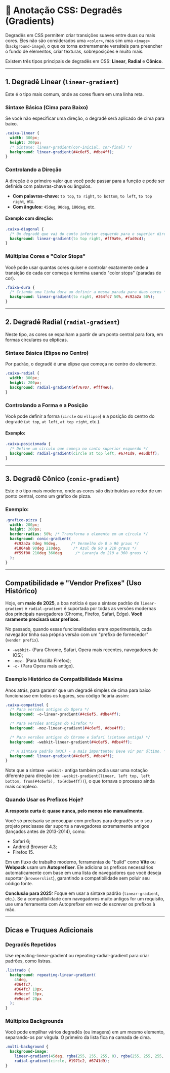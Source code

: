 # 📝 Anotação CSS: Degradês (Gradients)

Degradês em CSS permitem criar transições suaves entre duas ou mais cores. Eles não são considerados uma `<color>`, mas sim uma `<image>` (`background-image`), o que os torna extremamente versáteis para preencher o fundo de elementos, criar texturas, sobreposições e muito mais.

Existem três tipos principais de degradês em CSS: **Linear**, **Radial** e **Cônico**.

---

## 1. Degradê Linear (`linear-gradient`)

Este é o tipo mais comum, onde as cores fluem em uma linha reta.

### Sintaxe Básica (Cima para Baixo)

Se você não especificar uma direção, o degradê será aplicado de cima para baixo.

```css
.caixa-linear {
  width: 300px;
  height: 200px;
  /* Sintaxe: linear-gradient(cor-inicial, cor-final) */
  background: linear-gradient(#4c6ef5, #dbe4ff);
}
```

### Controlando a Direção

A direção é o primeiro valor que você pode passar para a função e pode ser definida com palavras-chave ou ângulos.

* **Com palavras-chave:** `to top`, `to right`, `to bottom`, `to left`, `to top right`, etc.
* **Com ângulos:** `45deg`, `90deg`, `180deg`, etc.

#### **Exemplo com direção:**

```css
.caixa-diagonal {
  /* Um degradê que vai do canto inferior esquerdo para o superior direito */
  background: linear-gradient(to top right, #ff9a9e, #fad0c4);
}
```

### Múltiplas Cores e "Color Stops"

Você pode usar quantas cores quiser e controlar exatamente onde a transição de cada cor começa e termina usando "color stops" (paradas de cor).

```css
.faixa-dura {
  /* Criando uma linha dura ao definir a mesma parada para duas cores */
  background: linear-gradient(to right, #364fc7 50%, #c92a2a 50%);
}
```

---

## 2. Degradê Radial (`radial-gradient`)

Neste tipo, as cores se espalham a partir de um ponto central para fora, em formas circulares ou elípticas.

### Sintaxe Básica (Elipse no Centro)

Por padrão, o degradê é uma elipse que começa no centro do elemento.

```css
.caixa-radial {
  width: 300px;
  height: 200px;
  background: radial-gradient(#f76707, #fff4e6);
}
```

### Controlando a Forma e a Posição

Você pode definir a forma (`circle` ou `ellipse`) e a posição do centro do degradê (`at top`, `at left`, `at top right`, etc.).

#### **Exemplo:**

```css
.caixa-posicionada {
  /* Define um círculo que começa no canto superior esquerdo */
  background: radial-gradient(circle at top left, #6741d9, #e5dbff);
}
```

---

## 3. Degradê Cônico (`conic-gradient`)

Este é o tipo mais moderno, onde as cores são distribuídas ao redor de um ponto central, como um gráfico de pizza.

### **Exemplo:**

```css
.grafico-pizza {
  width: 200px;
  height: 200px;
  border-radius: 50%; /* Transforma o elemento em um círculo */
  background: conic-gradient(
    #c92a2a 0deg 90deg,      /* Vermelho de 0 a 90 graus */
    #1864ab 90deg 210deg,     /* Azul de 90 a 210 graus */
    #f59f00 210deg 360deg      /* Laranja de 210 a 360 graus */
  );
}
```

---

## Compatibilidade e "Vendor Prefixes" (Uso Histórico)

Hoje, em **maio de 2025**, a boa notícia é que a sintaxe padrão de `linear-gradient` e `radial-gradient` é suportada por todas as versões modernas dos principais navegadores (Chrome, Firefox, Safari, Edge). **Você raramente precisará usar prefixos**.

No passado, quando essas funcionalidades eram experimentais, cada navegador tinha sua própria versão com um "prefixo de fornecedor" (`vendor prefix`).

* `-webkit-` (Para Chrome, Safari, Opera mais recentes, navegadores de iOS);
* `-moz-` (Para Mozilla Firefox);
* `-o-` (Para Opera mais antigo).

### Exemplo Histórico de Compatibilidade Máxima

Anos atrás, para garantir que um degradê simples de cima para baixo funcionasse em todos os lugares, seu código ficaria assim:

```css
.caixa-compativel {
  /* Para versões antigas do Opera */
  background: -o-linear-gradient(#4c6ef5, #dbe4ff);

  /* Para versões antigas do Firefox */
  background: -moz-linear-gradient(#4c6ef5, #dbe4ff);

  /* Para versões antigas do Chrome e Safari (sintaxe antiga) */
  background: -webkit-linear-gradient(#4c6ef5, #dbe4ff);

  /* A sintaxe padrão (W3C) - a mais importante! Deve vir por último. */
  background: linear-gradient(#4c6ef5, #dbe4ff);
}
```

Note que a sintaxe `-webkit-` antiga também podia usar uma notação diferente para direção (ex: `-webkit-gradient(linear, left top, left bottom, from(#4c6ef5), to(#dbe4ff))`), o que tornava o processo ainda mais complexo.

### Quando Usar os Prefixos Hoje?

**A resposta curta é: quase nunca, pelo menos não manualmente.**

Você só precisaria se preocupar com prefixos para degradês se o seu projeto precisasse dar suporte a navegadores extremamente antigos (lançados antes de 2013-2014), como:

* Safari 6;
* Android Browser 4.3;
* Firefox 15.

Em um fluxo de trabalho moderno, ferramentas de "build" como **Vite** ou **Webpack** usam um **Autoprefixer**. Ele adiciona os prefixos necessários automaticamente com base em uma lista de navegadores que você deseja suportar (`browserslist`), garantindo a compatibilidade sem poluir seu código fonte.

**Conclusão para 2025:** Foque em usar a sintaxe padrão (`linear-gradient`, etc.). Se a compatibilidade com navegadores muito antigos for um requisito, use uma ferramenta com Autoprefixer em vez de escrever os prefixos à mão.

---

## Dicas e Truques Adicionais

### **Degradês Repetidos**

Use repeating-linear-gradient ou repeating-radial-gradient para criar padrões, como listras.

```css
.listrado {
  background: repeating-linear-gradient(
    45deg,
    #364fc7,
    #364fc7 10px,
    #e9ecef 10px,
    #e9ecef 20px
  );
}
```

### **Múltiplos Backgrounds**

Você pode empilhar vários degradês (ou imagens) em um mesmo elemento, separando-os por vírgula. O primeiro da lista fica na camada de cima.

```css
.multi-background {
  background-image:
    linear-gradient(45deg, rgba(255, 255, 255, 0), rgba(255, 255, 255, 0.5)),
    radial-gradient(circle, #1971c2, #6741d9);
}
```
